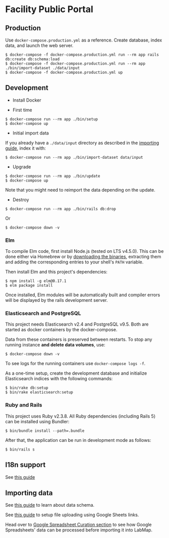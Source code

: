 # Facility Public Portal

## Production

Use `docker-compose.production.yml` as a reference. Create database, index data, and launch the web server.

```
$ docker-compose -f docker-compose.production.yml run --rm app rails db:create db:schema:load
$ docker-compose -f docker-compose.production.yml run --rm app ./bin/import-dataset ./data/input
$ docker-compose -f docker-compose.production.yml up
```

## Development

* Install Docker

* First time

```
$ docker-compose run --rm app ./bin/setup
$ docker-compose up
```

* Initial import data

If you already have a `./data/input` directory as described in the [importing guide](docs/importing.md), index it with:

```
$ docker-compose run --rm app ./bin/import-dataset data/input
```

* Upgrade

```
$ docker-compose run --rm app ./bin/update
$ docker-compose up
```

Note that you might need to reimport the data depending on the update.

* Destroy

```
$ docker-compose run --rm app ./bin/rails db:drop
```

Or

```
$ docker-compose down -v
```

### Elm

To compile Elm code, first install Node.js (tested on LTS v4.5.0).
This can be done either via Homebrew or by [downloading the binaries](https://nodejs.org/en/download/), extracting them and adding the corresponding entries to your shell's `PATH` variable.

Then install Elm and this project's dependencies:

```
$ npm install -g elm@0.17.1
$ elm package install
```

Once installed, Elm modules will be automatically built and compiler errors will be displayed by the rails development server.

### Elasticsearch and PostgreSQL

This project needs Elasticsearch v2.4 and PostgreSQL v9.5.
Both are started as docker containers by the docker-compose.

Data from these containers is preserved between restarts. To stop any running instance **and delete data volumes**, use:

```
$ docker-compose down -v
```

To see logs for the running containers use `docker-compose logs -f`.

As a one-time setup, create the development database and initialize Elasticsearch indices with the following commands:

```
$ bin/rake db:setup
$ bin/rake elasticsearch:setup
```

### Ruby and Rails

This project uses Ruby v2.3.8. All Ruby dependencies (including Rails 5) can be installed using Bundler:

```
$ bin/bundle install --path=.bundle
```

After that, the application can be run in development mode as follows:

```
$ bin/rails s
```

## I18n support

See [this guide](docs/i18n.md)

## Importing data

See [this guide](docs/importing.md) to learn about data schema.

See [this guide](docs/google_sheets_upload_setup.md) to setup file uploading using Google Sheets links.

Head over to [Google Spreadsheet Curation section](docs/google_apps_scripts/index.md) to see how Google Spreadsheets' data can be processed before importing it into LabMap.
